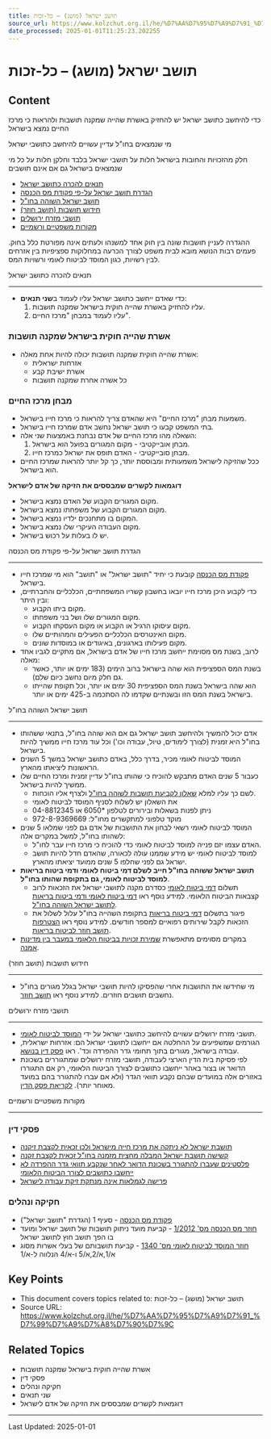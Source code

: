 ```yaml
---
title: תושב ישראל (מושג) – כל-זכות
source_url: https://www.kolzchut.org.il/he/%D7%AA%D7%95%D7%A9%D7%91_%D7%99%D7%A9%D7%A8%D7%90%D7%9C
date_processed: 2025-01-01T11:25:23.202255
---
```

# תושב ישראל (מושג) – כל-זכות

## Content
כדי להיחשב כתושב ישראל יש להחזיק באשרת שהייה שמקנה תושבות ולהראות כי מרכז החיים נמצא בישראל

מי שנמצאים בחו"ל עדיין עשויים להיחשב כתושבי ישראל

חלק מהזכויות והחובות בישראל חלות על תושבי ישראל בלבד וחלקן חלות על כל מי שנמצאים בישראל גם אם אינם תושבים

*   [תנאים להכרה כתושב ישראל](#.D7.AA.D7.A0.D7.90.D7.99.D7.9D_.D7.9C.D7.94.D7.9B.D7.A8.D7.94_.D7.9B.D7.AA.D7.95.D7.A9.D7.91_.D7.99.D7.A9.D7.A8.D7.90.D7.9C)
*   [הגדרת תושב ישראל על-פי פקודת מס הכנסה](#.D7.94.D7.92.D7.93.D7.A8.D7.AA_.D7.AA.D7.95.D7.A9.D7.91_.D7.99.D7.A9.D7.A8.D7.90.D7.9C_.D7.A2.D7.9C-.D7.A4.D7.99_.D7.A4.D7.A7.D7.95.D7.93.D7.AA_.D7.9E.D7.A1_.D7.94.D7.9B.D7.A0.D7.A1.D7.94)
*   [תושב ישראל השוהה בחו"ל](#.D7.AA.D7.95.D7.A9.D7.91_.D7.99.D7.A9.D7.A8.D7.90.D7.9C_.D7.94.D7.A9.D7.95.D7.94.D7.94_.D7.91.D7.97.D7.95.22.D7.9C)
*   [חידוש תושבות (תושב חוזר)](#.D7.97.D7.99.D7.93.D7.95.D7.A9_.D7.AA.D7.95.D7.A9.D7.91.D7.95.D7.AA_.28.D7.AA.D7.95.D7.A9.D7.91_.D7.97.D7.95.D7.96.D7.A8.29)
*   [תושבי מזרח ירושלים](#.D7.AA.D7.95.D7.A9.D7.91.D7.99_.D7.9E.D7.96.D7.A8.D7.97_.D7.99.D7.A8.D7.95.D7.A9.D7.9C.D7.99.D7.9D)
*   [מקורות משפטיים ורשמיים](#.D7.9E.D7.A7.D7.95.D7.A8.D7.95.D7.AA_.D7.9E.D7.A9.D7.A4.D7.98.D7.99.D7.99.D7.9D_.D7.95.D7.A8.D7.A9.D7.9E.D7.99.D7.99.D7.9D)

ההגדרה לעניין תושבות שונה בין חוק אחד למשנהו ולעתים אינה מפורטת כלל בחוק. פעמים רבות הנושא מובא לבית משפט לצורך הכרעה במחלוקות ספציפיות בין אזרחים לבין רשויות, כגון המוסד לביטוח לאומי ורשויות המס.

תנאים להכרה כתושב ישראל
- ----------------------

*   כדי שאדם ייחשב כתושב ישראל עליו לעמוד ב**שני תנאים**:
    1.  עליו להחזיק באשרת שהייה חוקית בישראל שמקנה תושבות.
    2.  עליו לעמוד במבחן "מרכז החיים".

### אשרת שהייה חוקית בישראל שמקנה תושבות

*   אשרת שהייה חוקית שמקנה תושבות יכולה להיות אחת מאלה:
    *   אזרחות ישראלית
    *   אשרת ישיבת קבע
    *   כל אשרה אחרת שמקנה תושבות

### מבחן מרכז החיים

*   משמעות מבחן "מרכז החיים" היא שהאדם צריך להראות כי מרכז חייו בישראל.
*   בתי המשפט קבעו כי תושב ישראל נחשב אדם שמרכז חייו בישראל.
*   השאלה מהו מרכז החיים של אדם נבחנת באמצעות שני אלה:
    1.  מבחן אובייקטיבי - מקום המגורים בפועל הוא בישראל.
    2.  מבחן סובייקטיבי - האדם תופס את ישראל כמרכז חייו.
*   ככל שהזיקה לישראל משמעותית ומבוססת יותר, כך קל יותר להראות שמרכז החיים הוא בישראל.

**דוגמאות לקשרים שמבססים את הזיקה של אדם לישראל**

*   מקום המגורים הקבוע של האדם נמצא בישראל.
*   מקום המגורים הקבוע של משפחתו נמצא בישראל.
*   המקום בו מתחנכים ילדיו נמצא בישראל.
*   מקום העבודה העיקרי שלו נמצא בישראל.
*   יש לו בעלות על רכוש בישראל.

הגדרת תושב ישראל על-פי פקודת מס הכנסה
- ------------------------------------

*   [פקודת מס הכנסה](https://www.nevo.co.il/law_html/Law01/255_001.htm#Seif1) קובעת כי יחיד "תושב ישראל" או "תושב" הוא מי שמרכז חייו בישראל.
*   כדי לקבוע היכן מרכז חייו יובאו בחשבון קשריו המשפחתיים, הכלכליים והחברתיים, ובין היתר:
    *   מקום ביתו הקבוע.
    *   מקום המגורים שלו ושל בני משפחתו.
    *   מקום עיסוקו הרגיל או הקבוע או מקום העסקתו הקבוע.
    *   מקום האינטרסים הכלכליים הפעילים והמהותיים שלו.
    *   מקום פעילותו בארגונים, באיגודים או במוסדות שונים.
*   לרוב, בשנת מס מסוימת ייחשב מרכז חייו של אדם בישראל, אם מתקיים לגביו אחד מאלה:
    *   בשנת המס הספציפית הוא שהה בישראל ברוב הימים (183 ימים או יותר, כאשר גם חלק מיום נחשב כיום שלם).
    *   הוא שהה בישראל בשנת המס הספציפית 30 ימים או יותר, וכל תקופת שהייתו בישראל בשנת המס הזו ובשנתיים שקדמו לה הסתכמה ב-425 ימים או יותר.

תושב ישראל השוהה בחו"ל
- ---------------------

*   אדם יכול להמשיך ולהיחשב תושב ישראל גם אם הוא שוהה בחו"ל, בתנאי ששהותו בחו"ל היא זמנית (לצורך לימודים, טיול, עבודה וכו') וכל עוד מרכז חייו ממשיך להיות בישראל.
*   המוסד לביטוח לאומי מכיר, בדרך כלל, באדם כתושב ישראל במשך 5 השנים הראשונות ליציאתו מהארץ.
*   כעבור 5 שנים האדם מתבקש להוכיח כי שהותו בחו"ל עדיין זמנית ומרכז החיים שלו ממשיך להיות בישראל.
    *   לשם כך עליו למלא [שאלון לקביעת תושבות לשוהה בחו"ל](https://www.btl.gov.il/%D7%98%D7%A4%D7%A1%D7%99%D7%9D%20%D7%95%D7%90%D7%99%D7%A9%D7%95%D7%A8%D7%99%D7%9D/Documents/t627.pdf) ולצרף אליו הוכחות.
    *   את השאלון יש לשלוח לסניף המוסד לביטוח לאומי
    *   ניתן לפנות בשאלות ובירורים לטלפון \*6050 או 04-8812345
    *   מוקד טלפוני למתקשרים מחו"ל: 972-8-9369669
*   המוסד לביטוח לאומי רשאי לבחון את התושבות של אדם גם לפני שמלאו 5 שנים לשהותו בחו"ל, למשל במקרים אלה:
    *   האדם עצמו יזם פנייה למוסד לביטוח לאומי כדי להוכיח כי מרכז חייו עבר לחו"ל.
    *   למוסד לביטוח לאומי יש מידע שממנו עולה לכאורה, שהאדם חדל להיות תושב ישראל גם לפני שחלפו 5 שנים ממועד יציאתו מהארץ.
*   **תושב ישראל ששוהה בחו"ל חייב לשלם דמי ביטוח לאומי ודמי ביטוח בריאות למוסד לביטוח לאומי, גם בתקופת שהותו בחו"ל**.
    *   תשלום [דמי ביטוח לאומי](/he/%D7%93%D7%9E%D7%99_%D7%91%D7%99%D7%98%D7%95%D7%97_%D7%9C%D7%90%D7%95%D7%9E%D7%99 "דמי ביטוח לאומי") כסדרם מקנה לתושבי ישראל את הזכאות לרוב קצבאות הביטוח הלאומי. למידע נוסף ראו [דמי ביטוח לאומי ודמי ביטוח בריאות לתושב ישראל השוהה בחו"ל](/he/%D7%93%D7%9E%D7%99_%D7%91%D7%99%D7%98%D7%95%D7%97_%D7%9C%D7%90%D7%95%D7%9E%D7%99_%D7%95%D7%93%D7%9E%D7%99_%D7%91%D7%99%D7%98%D7%95%D7%97_%D7%91%D7%A8%D7%99%D7%90%D7%95%D7%AA_%D7%9C%D7%AA%D7%95%D7%A9%D7%91_%D7%99%D7%A9%D7%A8%D7%90%D7%9C_%D7%94%D7%A9%D7%95%D7%94%D7%94_%D7%91%D7%97%D7%95%22%D7%9C "דמי ביטוח לאומי ודמי ביטוח בריאות לתושב ישראל השוהה בחו\"ל").
    *   פיגור בתשלום [דמי ביטוח בריאות](/he/%D7%AA%D7%A9%D7%9C%D7%95%D7%9D_%D7%93%D7%9E%D7%99_%D7%91%D7%99%D7%98%D7%95%D7%97_%D7%91%D7%A8%D7%99%D7%90%D7%95%D7%AA "תשלום דמי ביטוח בריאות") בתקופת השהייה בחו"ל עלול לשלול את הזכאות לקבל שירותים רפואיים למספר חודשים. למידע נוסף ראו [הצטרפות תושב חוזר לביטוח בריאות](/he/%D7%94%D7%A6%D7%98%D7%A8%D7%A4%D7%95%D7%AA_%D7%AA%D7%95%D7%A9%D7%91_%D7%97%D7%95%D7%96%D7%A8_%D7%9C%D7%91%D7%99%D7%98%D7%95%D7%97_%D7%91%D7%A8%D7%99%D7%90%D7%95%D7%AA "הצטרפות תושב חוזר לביטוח בריאות").
*   במקרים מסוימים מתאפשרת [שמירת זכויות בביטוח הלאומי במעבר בין מדינות אמנה](/he/%D7%A9%D7%9E%D7%99%D7%A8%D7%AA_%D7%96%D7%9B%D7%95%D7%99%D7%95%D7%AA_%D7%91%D7%91%D7%99%D7%98%D7%95%D7%97_%D7%94%D7%9C%D7%90%D7%95%D7%9E%D7%99_%D7%91%D7%9E%D7%A2%D7%91%D7%A8_%D7%91%D7%99%D7%9F_%D7%9E%D7%93%D7%99%D7%A0%D7%95%D7%AA_%D7%90%D7%9E%D7%A0%D7%94 "שמירת זכויות בביטוח הלאומי במעבר בין מדינות אמנה").

חידוש תושבות (תושב חוזר)
- -----------------------

*   מי שחידשו את התושבות אחרי שהפסיקו להיות תושבי ישראל בגלל מגורים בחו"ל נחשבים תושבים חוזרים. למידע נוסף ראו [תושב חוזר](/he/%D7%AA%D7%95%D7%A9%D7%91_%D7%97%D7%95%D7%96%D7%A8 "תושב חוזר").

תושבי מזרח ירושלים
- -----------------

*   תושבי מזרח ירושלים עשויים להיחשב כתושבי ישראל על ידי [המוסד לביטוח לאומי](/he/%D7%94%D7%9E%D7%95%D7%A1%D7%93_%D7%9C%D7%91%D7%99%D7%98%D7%95%D7%97_%D7%9C%D7%90%D7%95%D7%9E%D7%99 "המוסד לביטוח לאומי").
*   הגורמים שמשפיעים על ההחלטה אם ייחשבו לתושבי ישראל הם: אזרחות ישראלית, עבודה בישראל, מגורים בתוך תחומי גדר ההפרדה וכד'. ראו [פסק דין בנושא](/he/%D7%A4%D7%A8%D7%99%D7%A9%D7%94_%D7%9C%D7%92%D7%9E%D7%9C%D7%90%D7%95%D7%AA_%D7%90%D7%99%D7%A0%D7%94_%D7%9E%D7%A0%D7%AA%D7%A7%D7%AA_%D7%96%D7%99%D7%A7%D7%AA_%D7%A2%D7%91%D7%95%D7%93%D7%94_%D7%9C%D7%99%D7%A9%D7%A8%D7%90%D7%9C "פרישה לגמלאות אינה מנתקת זיקת עבודה לישראל").
*   לפי פסיקת בית הדין הארצי לעבודה, תושבי מזרח ירושלים שמתגוררים בשכונת הדואר או בצור באהר ייחשבו כתושבים לצורך הביטוח הלאומי, רק אם התגוררו באזורים אלה במועדים שבהם נקבע תוואי הגדר (ולא אם עברו להתגורר בהם במועד מאוחר יותר). [לקריאת פסק הדין](/he/%D7%A4%D7%9C%D7%A1%D7%98%D7%99%D7%A0%D7%99%D7%9D_%D7%A9%D7%A2%D7%91%D7%A8%D7%95_%D7%9C%D7%94%D7%AA%D7%92%D7%95%D7%A8%D7%A8_%D7%91%D7%A9%D7%9B%D7%95%D7%A0%D7%AA_%D7%94%D7%93%D7%95%D7%90%D7%A8_%D7%9C%D7%90%D7%97%D7%A8_%D7%A9%D7%A0%D7%A7%D7%91%D7%A2_%D7%AA%D7%95%D7%95%D7%90%D7%99_%D7%92%D7%93%D7%A8_%D7%94%D7%94%D7%A4%D7%A8%D7%93%D7%94_%D7%9C%D7%90_%D7%99%D7%99%D7%97%D7%A9%D7%91%D7%95_%D7%9B%D7%AA%D7%95%D7%A9%D7%91%D7%99%D7%9D_%D7%9C%D7%A6%D7%95%D7%A8%D7%9A_%D7%94%D7%91%D7%99%D7%98%D7%95%D7%97_%D7%94%D7%9C%D7%90%D7%95%D7%9E%D7%99 "פלסטינים שעברו להתגורר בשכונת הדואר לאחר שנקבע תוואי גדר ההפרדה לא ייחשבו כתושבים לצורך הביטוח הלאומי").

מקורות משפטיים ורשמיים
- ---------------------

### פסקי דין

*   [תושבת ישראל לא ניתקה את מרכז חייה מישראל ולכן זכאית לקצבת זיקנה](/he/%D7%AA%D7%95%D7%A9%D7%91%D7%AA_%D7%99%D7%A9%D7%A8%D7%90%D7%9C_%D7%9C%D7%90_%D7%A0%D7%99%D7%AA%D7%A7%D7%94_%D7%90%D7%AA_%D7%9E%D7%A8%D7%9B%D7%96_%D7%97%D7%99%D7%99%D7%94_%D7%9E%D7%99%D7%A9%D7%A8%D7%90%D7%9C_%D7%95%D7%9C%D7%9B%D7%9F_%D7%96%D7%9B%D7%90%D7%99%D7%AA_%D7%9C%D7%A7%D7%A6%D7%91%D7%AA_%D7%96%D7%99%D7%A7%D7%A0%D7%94 "תושבת ישראל לא ניתקה את מרכז חייה מישראל ולכן זכאית לקצבת זיקנה")
*   [קשישה תושבת ישראל המבלה מחצית מזמנה בחו"ל זכאית לקצבת זקנה](/he/%D7%A7%D7%A9%D7%99%D7%A9%D7%94_%D7%AA%D7%95%D7%A9%D7%91%D7%AA_%D7%99%D7%A9%D7%A8%D7%90%D7%9C_%D7%94%D7%9E%D7%91%D7%9C%D7%94_%D7%9E%D7%97%D7%A6%D7%99%D7%AA_%D7%9E%D7%96%D7%9E%D7%A0%D7%94_%D7%91%D7%97%D7%95%22%D7%9C_%D7%96%D7%9B%D7%90%D7%99%D7%AA_%D7%9C%D7%A7%D7%A6%D7%91%D7%AA_%D7%96%D7%A7%D7%A0%D7%94 "קשישה תושבת ישראל המבלה מחצית מזמנה בחו\"ל זכאית לקצבת זקנה")
*   [פלסטינים שעברו להתגורר בשכונת הדואר לאחר שנקבע תוואי גדר ההפרדה לא ייחשבו כתושבים לצורך הביטוח הלאומי](/he/%D7%A4%D7%9C%D7%A1%D7%98%D7%99%D7%A0%D7%99%D7%9D_%D7%A9%D7%A2%D7%91%D7%A8%D7%95_%D7%9C%D7%94%D7%AA%D7%92%D7%95%D7%A8%D7%A8_%D7%91%D7%A9%D7%9B%D7%95%D7%A0%D7%AA_%D7%94%D7%93%D7%95%D7%90%D7%A8_%D7%9C%D7%90%D7%97%D7%A8_%D7%A9%D7%A0%D7%A7%D7%91%D7%A2_%D7%AA%D7%95%D7%95%D7%90%D7%99_%D7%92%D7%93%D7%A8_%D7%94%D7%94%D7%A4%D7%A8%D7%93%D7%94_%D7%9C%D7%90_%D7%99%D7%99%D7%97%D7%A9%D7%91%D7%95_%D7%9B%D7%AA%D7%95%D7%A9%D7%91%D7%99%D7%9D_%D7%9C%D7%A6%D7%95%D7%A8%D7%9A_%D7%94%D7%91%D7%99%D7%98%D7%95%D7%97_%D7%94%D7%9C%D7%90%D7%95%D7%9E%D7%99 "פלסטינים שעברו להתגורר בשכונת הדואר לאחר שנקבע תוואי גדר ההפרדה לא ייחשבו כתושבים לצורך הביטוח הלאומי")
*   [פרישה לגמלאות אינה מנתקת זיקת עבודה לישראל](/he/%D7%A4%D7%A8%D7%99%D7%A9%D7%94_%D7%9C%D7%92%D7%9E%D7%9C%D7%90%D7%95%D7%AA_%D7%90%D7%99%D7%A0%D7%94_%D7%9E%D7%A0%D7%AA%D7%A7%D7%AA_%D7%96%D7%99%D7%A7%D7%AA_%D7%A2%D7%91%D7%95%D7%93%D7%94_%D7%9C%D7%99%D7%A9%D7%A8%D7%90%D7%9C "פרישה לגמלאות אינה מנתקת זיקת עבודה לישראל")

### חקיקה ונהלים

*   [פקודת מס הכנסה](https://www.nevo.co.il/law_html/Law01/255_001.htm#Seif1) - סעיף 1 (הגדרת "תושב ישראל")
*   [חוזר ‏מס ‏הכנסה מס'‏ 1/2012](https://www.gov.il/BlobFolder/policy/income-tax-professional-inst-01-2012/he/Policy_IncomeTaxInst_hoz01-2012.pdf) - קביעת ‏מועד ‏ניתוק ‏תושבות ‏של ‏תושב ‏ישראל ‏ומועד ‏בו הפך ‏תושב ‏חוץ‏ לתושב ישראל
*   [חוזר ‏המוסד לביטוח לאומי מס'‏ 1340](https://www.btl.gov.il/Insurance/HozrimBituah/Bituah/Pages/%D7%A7%D7%91%D7%99%D7%A2%D7%AA%20%D7%AA%D7%95%D7%A9%D7%91%D7%95%D7%AA%D7%9D%20%D7%A9%D7%9C%20%D7%91%D7%A2%D7%9C%D7%99%20%D7%90%D7%A9%D7%A8%D7%95%D7%AA.aspx) - קביעת תושבותם של בעלי אשרות מסוג א/1,א/2,א/5 ו-א/4 הנלווה ל-א/1

## Key Points

- This document covers topics related to: תושב ישראל (מושג) – כל-זכות
- Source URL: https://www.kolzchut.org.il/he/%D7%AA%D7%95%D7%A9%D7%91_%D7%99%D7%A9%D7%A8%D7%90%D7%9C

## Related Topics

- אשרת שהייה חוקית בישראל שמקנה תושבות
- פסקי דין
- חקיקה ונהלים
- שני תנאים
- דוגמאות לקשרים שמבססים את הזיקה של אדם לישראל

---

Last Updated: 2025-01-01